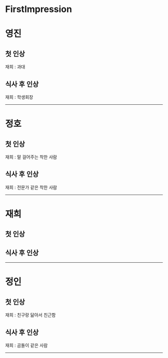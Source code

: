 # FirstImpression

# 영진
## 첫 인상
재희 : 과대

## 식사 후 인상
재희 : 학생회장

---
# 정호
## 첫 인상
재희 : 말 걸어주는 착한  사람

## 식사 후 인상
재희 : 전문가 같은 착한 사람

---
# 재희
## 첫 인상


## 식사 후 인상

---
# 정인
## 첫 인상
재희 : 친구랑 닮아서 친근함

## 식사 후 인상
재희 : 곰돌이 같은 사람

---
